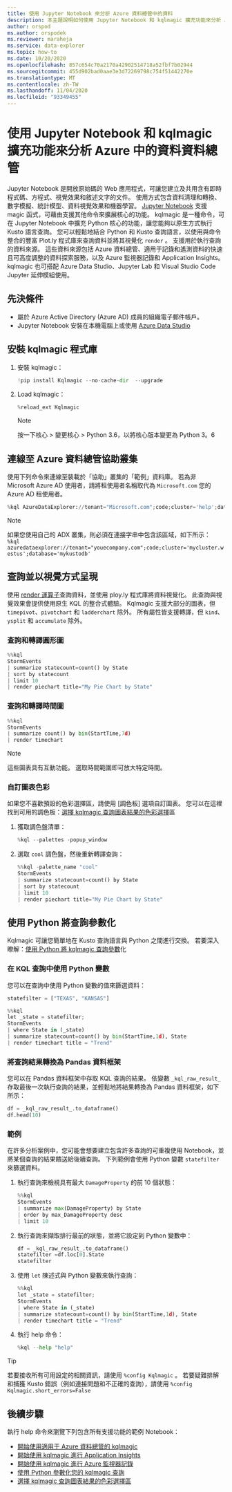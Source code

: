 ```yaml
---
title: 使用 Jupyter Notebook 來分析 Azure 資料總管中的資料
description: 本主題說明如何使用 Jupyter Notebook 和 kqlmagic 擴充功能來分析 Azure 資料總管中的資料。
author: orspod
ms.author: orspodek
ms.reviewer: maraheja
ms.service: data-explorer
ms.topic: how-to
ms.date: 10/20/2020
ms.openlocfilehash: 857c654c70a2170a42902514718a52fbf7b02944
ms.sourcegitcommit: 455d902bad0aae3e3d72269798c754f51442270e
ms.translationtype: MT
ms.contentlocale: zh-TW
ms.lasthandoff: 11/04/2020
ms.locfileid: "93349455"
---
```

# <a name="use-a-jupyter-notebook-and-kqlmagic-extension-to-analyze-data-in-azure-data-explorer"></a>使用 Jupyter Notebook 和 kqlmagic 擴充功能來分析 Azure 中的資料資料總管

Jupyter Notebook 是開放原始碼的 Web 應用程式，可讓您建立及共用含有即時程式碼、方程式、視覺效果和敘述文字的文件。 使用方式包含資料清理和轉換、數字模擬、統計模型、資料視覺效果和機器學習。
[Jupyter Notebook](https://jupyter.org/) 支援 magic 函式，可藉由支援其他命令來擴展核心的功能。 kqlmagic 是一種命令，可在 Jupyter Notebook 中擴充 Python 核心的功能，讓您能夠以原生方式執行 Kusto 語言查詢。 您可以輕鬆地結合 Python 和 Kusto 查詢語言，以使用與命令整合的豐富 Plot.ly 程式庫來查詢資料並將其視覺化 `render` 。 支援用於執行查詢的資料來源。 這些資料來源包括 Azure 資料總管、適用于記錄和遙測資料的快速且可高度調整的資料探索服務，以及 Azure 監視器記錄和 Application Insights。 kqlmagic 也可搭配 Azure Data Studio、Jupyter Lab 和 Visual Studio Code Jupyter 延伸模組使用。

## <a name="prerequisites"></a>先決條件

- 屬於 Azure Active Directory (Azure AD) 成員的組織電子郵件帳戶。
- Jupyter Notebook 安裝在本機電腦上或使用 [Azure Data Studio](/sql/azure-data-studio/notebooks/notebooks-kqlmagic?view=sql-server-ver15)

## <a name="install-kqlmagic-library"></a>安裝 kqlmagic 程式庫

1. 安裝 kqlmagic：

    ```python
    !pip install Kqlmagic --no-cache-dir  --upgrade
    ```

1. Load kqlmagic：

    ```python
    %reload_ext Kqlmagic
    ```
    > [!NOTE]
    > 按一下核心 > 變更核心 > Python 3.6，以將核心版本變更為 Python 3。6
    
## <a name="connect-to-the-azure-data-explorer-help-cluster"></a>連線至 Azure 資料總管協助叢集

使用下列命令來連線至裝載於「協助」叢集的「範例」資料庫。 若為非 Microsoft Azure AD 使用者，請將租使用者名稱取代為 `Microsoft.com` 您的 Azure AD 租使用者。

```python
%kql AzureDataExplorer://tenant="Microsoft.com";code;cluster='help';database='Samples'
```

> [!Note]
> 如果您使用自己的 ADX 叢集，則必須在連接字串中包含該區域，如下所示：   
   ```%kql azuredataexplorer://tenant="youecompany.com";code;cluster='mycluster.westus';database='mykustodb'```

## <a name="query-and-visualize"></a>查詢並以視覺方式呈現

使用 [render 運算子](kusto/query/renderoperator.md)查詢資料，並使用 ploy.ly 程式庫將資料視覺化。 此查詢與視覺效果會提供使用原生 KQL 的整合式體驗。 Kqlmagic 支援大部分的圖表，但 `timepivot`、`pivotchart` 和 `ladderchart` 除外。 所有屬性皆支援轉譯，但 `kind`、`ysplit` 和 `accumulate` 除外。 

### <a name="query-and-render-piechart"></a>查詢和轉譯圓形圖

```python
%%kql
StormEvents
| summarize statecount=count() by State
| sort by statecount 
| limit 10
| render piechart title="My Pie Chart by State"
```

### <a name="query-and-render-timechart"></a>查詢和轉譯時間圖

```python
%%kql
StormEvents
| summarize count() by bin(StartTime,7d)
| render timechart
```

> [!NOTE]
> 這些圖表具有互動功能。 選取時間範圍即可放大特定時間。

### <a name="customize-the-chart-colors"></a>自訂圖表色彩

如果您不喜歡預設的色彩選擇區，請使用 [調色板] 選項自訂圖表。 您可以在這裡找到可用的調色板：[選擇 kqlmagic 查詢圖表結果的色彩選擇](https://mybinder.org/v2/gh/Microsoft/jupyter-kqlmagic/master?filepath=notebooks%2FColorYourCharts.ipynb)區

1. 獲取調色盤清單：

    ```python
    %kql --palettes -popup_window
    ```

1. 選取 `cool` 調色盤，然後重新轉譯查詢：

    ```python
    %%kql -palette_name "cool"
    StormEvents
    | summarize statecount=count() by State
    | sort by statecount
    | limit 10
    | render piechart title="My Pie Chart by State"
    ```

## <a name="parameterize-a-query-with-python"></a>使用 Python 將查詢參數化

Kqlmagic 可讓您簡單地在 Kusto 查詢語言與 Python 之間進行交換。 若要深入瞭解：[使用 Python 將 kqlmagic 查詢參數](https://mybinder.org/v2/gh/Microsoft/jupyter-Kqlmagic/master?filepath=notebooks%2FParametrizeYourQuery.ipynb)化

### <a name="use-a-python-variable-in-your-kql-query"></a>在 KQL 查詢中使用 Python 變數

您可以在查詢中使用 Python 變數的值來篩選資料：

```python
statefilter = ["TEXAS", "KANSAS"]
```

```python
%%kql
let _state = statefilter;
StormEvents 
| where State in (_state) 
| summarize statecount=count() by bin(StartTime,1d), State
| render timechart title = "Trend"
```

### <a name="convert-query-results-to-pandas-dataframe"></a>將查詢結果轉換為 Pandas 資料框架

您可以在 Pandas 資料框架中存取 KQL 查詢的結果。 依變數 `_kql_raw_result_` 存取最後一次執行查詢的結果，並輕鬆地將結果轉換為 Pandas 資料框架，如下所示：

```python
df = _kql_raw_result_.to_dataframe()
df.head(10)
```

### <a name="example"></a>範例

在許多分析案例中，您可能會想要建立包含許多查詢的可重複使用 Notebook，並將某個查詢的結果饋送給後續查詢。 下列範例會使用 Python 變數 `statefilter` 來篩選資料。

1. 執行查詢來檢視具有最大 `DamageProperty` 的前 10 個狀態：

    ```python
    %%kql
    StormEvents
    | summarize max(DamageProperty) by State
    | order by max_DamageProperty desc
    | limit 10
    ```

1. 執行查詢來擷取排行最前的狀態，並將它設定到 Python 變數中：

    ```python
    df = _kql_raw_result_.to_dataframe()
    statefilter =df.loc[0].State
    statefilter
    ```

1. 使用 `let` 陳述式與 Python 變數來執行查詢：

    ```python
    %%kql
    let _state = statefilter;
    StormEvents 
    | where State in (_state)
    | summarize statecount=count() by bin(StartTime,1d), State
    | render timechart title = "Trend"
    ```

1. 執行 help 命令：

    ```python
    %kql --help "help"
    ```

> [!TIP]
> 若要接收所有可用設定的相關資訊，請使用 `%config Kqlmagic` 。 若要疑難排解和捕獲 Kusto 錯誤（例如連接問題和不正確的查詢），請使用 `%config Kqlmagic.short_errors=False`

## <a name="next-steps"></a>後續步驟

執行 help 命令來瀏覽下列包含所有支援功能的範例 Notebook：
- [開始使用適用于 Azure 資料總管的 kqlmagic](https://mybinder.org/v2/gh/Microsoft/jupyter-kqlmagic/master?filepath=notebooks%2FQuickStart.ipynb) 
- [開始使用 kqlmagic 進行 Application Insights](https://mybinder.org/v2/gh/Microsoft/jupyter-kqlmagic/master?filepath=notebooks%2FQuickStartAI.ipynb) 
- [開始使用 kqlmagic 進行 Azure 監視器記錄](https://mybinder.org/v2/gh/Microsoft/jupyter-kqlmagic/master?filepath=notebooks%2FQuickStartLA.ipynb) 
- [使用 Python 參數化您的 kqlmagic 查詢](https://mybinder.org/v2/gh/Microsoft/jupyter-kqlmagic/master?filepath=notebooks%2FParametrizeYourQuery.ipynb) 
- [選擇 kqlmagic 查詢圖表結果的色彩選擇區](https://mybinder.org/v2/gh/Microsoft/jupyter-kqlmagic/master?filepath=notebooks%2FColorYourCharts.ipynb)